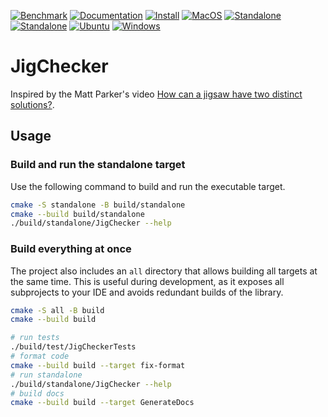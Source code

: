 [![Benchmark](https://github.com/lukki15/JigChecker/actions/workflows/benchmark.yml/badge.svg)](https://github.com/lukki15/JigChecker/actions/workflows/benchmark.yml)
[![Documentation](https://github.com/lukki15/JigChecker/actions/workflows/documentation.yaml/badge.svg)](https://github.com/lukki15/JigChecker/actions/workflows/documentation.yaml)
[![Install](https://github.com/lukki15/JigChecker/actions/workflows/install.yml/badge.svg)](https://github.com/lukki15/JigChecker/actions/workflows/install.yml)
[![MacOS](https://github.com/lukki15/JigChecker/actions/workflows/macos.yml/badge.svg)](https://github.com/lukki15/JigChecker/actions/workflows/macos.yml)
[![Standalone](https://github.com/lukki15/JigChecker/actions/workflows/standalone.yml/badge.svg)](https://github.com/lukki15/JigChecker/actions/workflows/standalone.yml)
[![Standalone](https://github.com/lukki15/JigChecker/actions/workflows/standalone.yml/badge.svg)](https://github.com/lukki15/JigChecker/actions/workflows/standalone.yml)
[![Ubuntu](https://github.com/lukki15/JigChecker/actions/workflows/ubuntu.yml/badge.svg)](https://github.com/lukki15/JigChecker/actions/workflows/ubuntu.yml)
[![Windows](https://github.com/lukki15/JigChecker/actions/workflows/windows.yml/badge.svg)](https://github.com/lukki15/JigChecker/actions/workflows/windows.yml)

# JigChecker

Inspired by the Matt Parker's video [How can a jigsaw have two distinct solutions?](https://youtu.be/b5nElEbbnfU?si=3KUICM_pbIy2_dEU).

## Usage

### Build and run the standalone target

Use the following command to build and run the executable target.

```bash
cmake -S standalone -B build/standalone
cmake --build build/standalone
./build/standalone/JigChecker --help
```

### Build everything at once

The project also includes an `all` directory that allows building all targets at the same time.
This is useful during development, as it exposes all subprojects to your IDE and avoids redundant builds of the library.

```bash
cmake -S all -B build
cmake --build build

# run tests
./build/test/JigCheckerTests
# format code
cmake --build build --target fix-format
# run standalone
./build/standalone/JigChecker --help
# build docs
cmake --build build --target GenerateDocs
```
